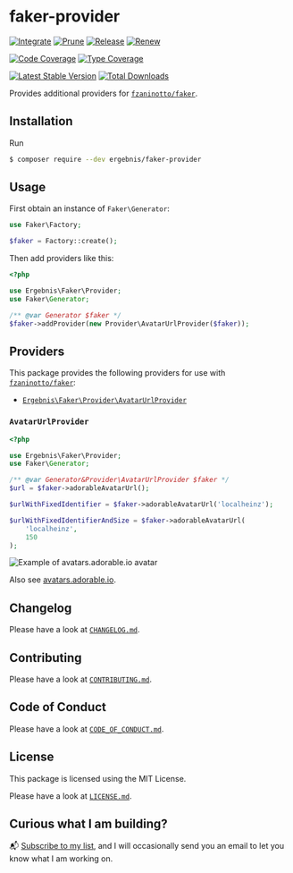 # faker-provider

[![Integrate](https://github.com/ergebnis/faker-provider/workflows/Integrate/badge.svg?branch=main)](https://github.com/ergebnis/faker-provider/actions)
[![Prune](https://github.com/ergebnis/faker-provider/workflows/Prune/badge.svg?branch=main)](https://github.com/ergebnis/faker-provider/actions)
[![Release](https://github.com/ergebnis/faker-provider/workflows/Release/badge.svg?branch=main)](https://github.com/ergebnis/faker-provider/actions)
[![Renew](https://github.com/ergebnis/faker-provider/workflows/Renew/badge.svg?branch=main)](https://github.com/ergebnis/faker-provider/actions)

[![Code Coverage](https://codecov.io/gh/ergebnis/faker-provider/branch/main/graph/badge.svg)](https://codecov.io/gh/ergebnis/faker-provider)
[![Type Coverage](https://shepherd.dev/github/ergebnis/faker-provider/coverage.svg)](https://shepherd.dev/github/ergebnis/faker-provider)

[![Latest Stable Version](https://poser.pugx.org/ergebnis/faker-provider/v/stable)](https://packagist.org/packages/ergebnis/faker-provider)
[![Total Downloads](https://poser.pugx.org/ergebnis/faker-provider/downloads)](https://packagist.org/packages/ergebnis/faker-provider)

Provides additional providers for [`fzaninotto/faker`](https://github.com/fzaninotto/Faker).

## Installation

Run

```sh
$ composer require --dev ergebnis/faker-provider
```

## Usage

First obtain an instance of `Faker\Generator`:

```php
use Faker\Factory;

$faker = Factory::create();
```

Then add providers like this:

```php
<?php

use Ergebnis\Faker\Provider;
use Faker\Generator;

/** @var Generator $faker */
$faker->addProvider(new Provider\AvatarUrlProvider($faker));
```

## Providers

This package provides the following providers for use with [`fzaninotto/faker`](https://github.com/fzaninotto/Faker):

* [`Ergebnis\Faker\Provider\AvatarUrlProvider`](https://github.com/ergebnis/faker-provider#avatarurlprovider)

### `AvatarUrlProvider`

```php
<?php

use Ergebnis\Faker\Provider;
use Faker\Generator;

/** @var Generator&Provider\AvatarUrlProvider $faker */
$url = $faker->adorableAvatarUrl();

$urlWithFixedIdentifier = $faker->adorableAvatarUrl('localheinz');

$urlWithFixedIdentifierAndSize = $faker->adorableAvatarUrl(
    'localheinz',
    150
);
```

![Example of avatars.adorable.io avatar](https://api.adorable.io/avatars/150/localheinz.png)

Also see [avatars.adorable.io](http://avatars.adorable.io/).

## Changelog

Please have a look at [`CHANGELOG.md`](CHANGELOG.md).

## Contributing

Please have a look at [`CONTRIBUTING.md`](.github/CONTRIBUTING.md).

## Code of Conduct

Please have a look at [`CODE_OF_CONDUCT.md`](https://github.com/ergebnis/.github/blob/main/CODE_OF_CONDUCT.md).

## License

This package is licensed using the MIT License.

Please have a look at [`LICENSE.md`](LICENSE.md).

## Curious what I am building?

:mailbox_with_mail: [Subscribe to my list](https://localheinz.com/projects/), and I will occasionally send you an email to let you know what I am working on.
